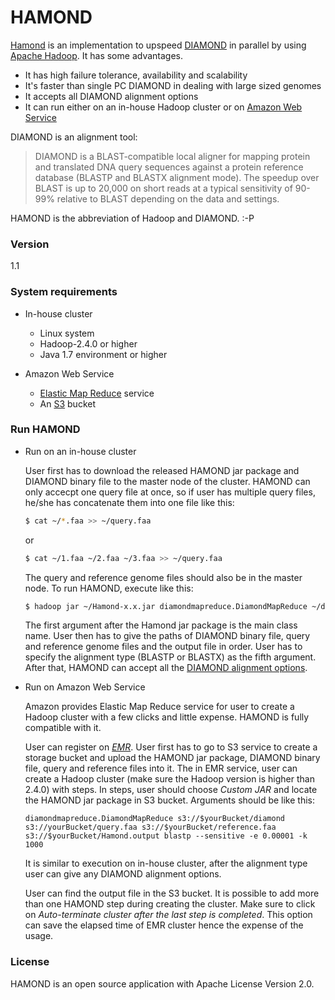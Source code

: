 # HAMOND

[Hamond](https://gitlab.com/yujia1986/Hamond "Hamond") is an implementation to upspeed [DIAMOND](http://ab.inf.uni-tuebingen.de/software/diamond/ "DIAMOND") in parallel by using [Apache Hadoop](https://hadoop.apache.org/ "Hadoop"). It has some advantages.

  - It has high failure tolerance, availability and scalability
  - It's faster than single PC DIAMOND in dealing with large sized genomes
  - It accepts all DIAMOND alignment options
  - It can run either on an in-house Hadoop cluster or on [Amazon Web Service](https://aws.amazon.com/ "AWS")

DIAMOND is an alignment tool:

> DIAMOND is a BLAST-compatible local aligner for mapping protein and translated DNA query sequences against a protein reference database (BLASTP and BLASTX alignment mode). The speedup over BLAST is up to 20,000 on short reads at a typical sensitivity of 90-99% relative to BLAST depending on the data and settings.

HAMOND is the abbreviation of Hadoop and DIAMOND. :-P

### Version
1.1

### System requirements

  - In-house cluster
    - Linux system
    - Hadoop-2.4.0 or higher
    - Java 1.7 environment or higher
    
  - Amazon Web Service
    - [Elastic Map Reduce](https://aws.amazon.com/elasticmapreduce/ "EMR") service
    - An [S3](https://aws.amazon.com/s3/ "S3") bucket

### Run HAMOND

  - Run on an in-house cluster
    
    User first has to download the released HAMOND jar package and DIAMOND binary file to the master node of the cluster. HAMOND can only accecpt one query file at once, so if user has multiple query files, he/she has concatenate them into one file like this:

    ```sh
    $ cat ~/*.faa >> ~/query.faa
    ```
    
    or
    
    ```sh
    $ cat ~/1.faa ~/2.faa ~/3.faa >> ~/query.faa
    ```
    
    The query and reference genome files should also be in the master node. To run HAMOND, execute like this:
    
    ```sh
    $ hadoop jar ~/Hamond-x.x.jar diamondmapreduce.DiamondMapReduce ~/diamond ~/query.faa ~/reference.faa ~/Hamond.output blastp --sensitive -e 0.00001 -k 1000
    ```
    
    The first argument after the Hamond jar package is the main class name. User then has to give the paths of DIAMOND binary file, query and reference genome files and the output file in order. User has to specify the alignment type (BLASTP or BLASTX) as the fifth argument. After that, HAMOND can accept all the [DIAMOND alignment options](https://github.com/bbuchfink/diamond#scoring--reporting-options "options").
    
  - Run on Amazon Web Service
  
    Amazon provides Elastic Map Reduce service for user to create a Hadoop cluster with a few clicks and little expense. HAMOND is fully compatible with it.

    User can register on [*EMR*](https://aws.amazon.com/elasticmapreduce/). User first has to go to S3 service to create a storage bucket and upload the HAMOND jar package, DIAMOND binary file, query and reference files into it. The in EMR service, user can create a Hadoop cluster (make sure the Hadoop version is higher than 2.4.0) with steps. In steps, user should choose *Custom JAR* and locate the HAMOND jar package in S3 bucket. Arguments should be like this:
    
    ```code
    diamondmapreduce.DiamondMapReduce s3://$yourBucket/diamond s3://yourBucket/query.faa s3://$yourBucket/reference.faa s3://$yourBucket/Hamond.output blastp --sensitive -e 0.00001 -k 1000
    ```
    
    It is similar to execution on in-house cluster, after the alignment type user can give any DIAMOND alignment options.
    
    User can find the output file in the S3 bucket. It is possible to add more than one HAMOND step during creating the cluster. Make sure to click on *Auto-terminate cluster after the last step is completed*. This option can save the elapsed time of EMR cluster hence the expense of the usage.

### License

HAMOND is an open source application with Apache License Version 2.0.
